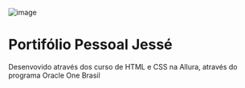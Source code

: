 ![image](https://github.com/user-attachments/assets/05c99bd3-2343-435a-8ed0-1257d3f08f0a)

 
 # Portifólio Pessoal Jessé 

 Desenvovido através dos curso de HTML e CSS na Allura, através do programa Oracle One Brasil

